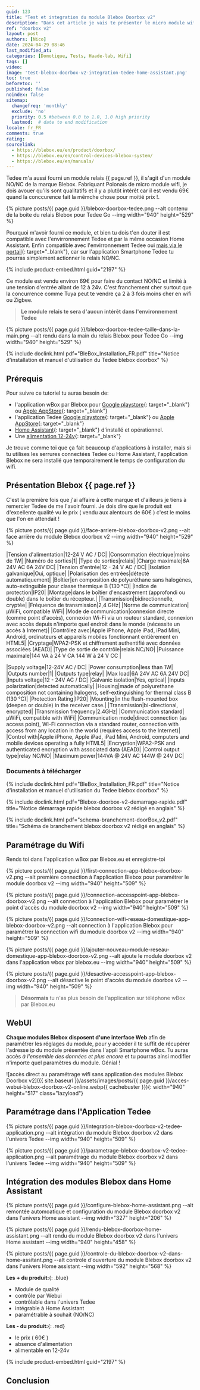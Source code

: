 ```yaml
---
guid: 123
title: "Test et integration du module Blebox Doorbox v2"
description: "Dans cet article je vais te présenter le micro module wifi doorbox v2 de Blebox NO/NC pour porte de garage, portail ainsi que l'intégration dans l'application Tedee et Home Assistant"
ref: "doorbox v2"
layout: post
authors: [Nico]
date: 2024-04-29 08:46
last_modified_at: 
categories: [Domotique, Tests, Haade-lab, Wifi]
tags: []
video: 
image: 'test-blebox-doorbox-v2-integration-tedee-home-assistant.png'
toc: true
beforetoc: ''
published: false
noindex: false
sitemap:
  changefreq: 'monthly'
  exclude: 'no'
  priority: 0.5 #between 0.0 to 1.0, 1.0 high priority
  lastmod:  # date to end modification
locale: fr_FR
comments: true
rating:  
sourcelink:
  - https://blebox.eu/en/product/doorbox/
  - https://blebox.eu/en/control-devices-blebox-system/
  - https://blebox.eu/en/manuals/
---
```


Tedee m'a aussi fourni un module relais {{ page.ref }}, il s'agit d'un module NO/NC de la marque Blebox. Fabriquant Polonais de micro module wifi, je dois avouer qu'ils sont qualitatifs et il y a plutôt intérêt car il est vendu 69€ quand la conccurence fait la mêmche chose pour moitié prix !.

{% picture posts/{{ page.guid }}/blebox-doorbox-tedee.png --alt contenu de la boite du relais Blebox pour Tedee Go --img width="940" height="529" %}

Pourquoi m'avoir fourni ce module, et bien tu dois t'en douter il est compatible avec l'envirronnement Tedee et par la même occasion Home Assistant. Enfin compatible avec l'envirronnement Tedee oui [mais via le portail](https://portal.tedee.com/){: target="_blank"}, car sur l'application Smartphone Tedee tu pourras simplement actionner le relais NO/NC.

{% include product-embed.html guid="2197" %}

Ce module est vendu environ 69€ pour faire du contact NO/NC et limité à une tension d'entrée allant de 12 à 24v. C'est franchement cher surtout que la concurrence comme Tuya peut te vendre ça 2 à 3 fois moins cher en wifi ou Zigbee.

> **Le module relais te sera d'aucun intérêt dans l'environnement Tedee**

{% picture posts/{{ page.guid }}/blebox-doorbox-tedee-taille-dans-la-main.png --alt rendu dans la main du relais Blebox pour Tedee Go --img width="940" height="529" %}

{% include doclink.html pdf="BleBox_Installation_FR.pdf" title="Notice d'installation et manuel d'utilisation du Tedee blebox doorbox" %}

## Prérequis

Pour suivre ce tutoriel tu auras besoin de:
- l'application wBox par Blebox pour [Google playstore](https://play.google.com/store/apps/details?id=eu.blebox.wBox&hl=en_US){: target="_blank"} ou [Apple AppStore](https://apps.apple.com/fr/app/wbox-by-blebox-eu/id1000135997){: target="_blank"}
- l'application Tedee [Google playstore](https://play.google.com/store/apps/details?id=tedee.mobile&hl=fr&gl=US){: target="_blank"} ou [Apple AppStore](https://apps.apple.com/fr/app/tedee/id1481874162){: target="_blank"}
- [Home Assistant](https://www.home-assistant.io/){: target="_blank"} d'installé et opérationnel.
- Une [alimentation 12-24v](https://s.click.aliexpress.com/e/_DEmnuCJ){: target="_blank"}

Je trouve comme toi que ça fait beaucoup d'applications à installer, mais si tu utilises les serrures connectées Tedee ou Home Assistant, l'application Blebox ne sera installé que temporairement le temps de configuration du wifi.

## Présentation Blebox {{ page.ref }}

C'est la première fois que j'ai affaire à cette marque et d'ailleurs je tiens à remercier Tedee de me l'avoir fourni. Je dois dire que le produit est d'excellente qualité vu le prix ( vendu aux alentours de 60€ ) c'est le moins que l'on en attendait !

{% picture posts/{{ page.guid }}/face-arriere-blebox-doorbox-v2.png --alt face arrière du module Blebox doorbox v2 --img width="940" height="529" %}

|Tension d'alimentation|12-24 V AC / DC|
|Consommation électrique|moins de 1W|
|Numéro de sorties|1|
|Type de sorties|relais|
|Charge maximale|6A 24V AC 6A 24V DC|
|Tension d'entrée|12 - 24 V AC / DC|
|Isolation galvanique|Oui, optique|
|Polarisation des entrées|détecté automatiquement|
|Boîtier|en composition de polyuréthane sans halogènes, auto-extinguible pour classe thermique B (130 °C)|
|Indice de protection|IP20|
|Montage|dans le boîtier d'encastrement (approfondi ou double) dans le boîtier du récepteur.|
|Transmission|bidirectionnelle, cryptée|
|Fréquence de transmission|2,4 GHz|
|Norme de communication|μWiFi, compatible WiFi|
|Mode de communication|connexion directe (comme point d'accès), connexion Wi-Fi via un routeur standard, connexion avec accès depuis n'importe quel endroit dans le monde (nécessite un accès à Internet)|
|Contrôlez avec|Apple iPhone, Apple iPad, iPad Mini, Android, ordinateurs et appareils mobiles fonctionnant entièrement en HTML5|
|Cryptage|WPA2-PSK et chiffrement authentifié avec données associées (AEAD)|
|Type de sortie de contrôle|relais NC/NO|
|Puissance maximale|144 VA à 24 V CA 144 W à 24 V CC |

|Supply voltage|12-24V AC / DC|
|Power consumption|less than 1W|
|Outputs number|1|
|Outputs type|relay|
|Max load|6A 24V AC 6A 24V DC|
|Inputs voltage|12 - 24V AC / DC|
|Galvanic isolation|Yes, optical|
|Inputs polarization|detected automatically|
|Housing|made of polyurethane composition not containing halogens, self-extinguishing for thermal class B (130 °C)|
|Protection Rating|IP20|
|Mounting|in the flush-mounted box (deepen or double) in the receiver case.|
|Transmission|bi-directional, encrypted|
|Transmission frequency|2.4GHz|
|Communication standard|μWiFi, compatible with WiFi|
|Communication mode|direct connection (as access point), Wi-Fi connection via a standard router, connection with access from any location in the world (requires access to the Internet)|
|Control with|Apple iPhone, Apple iPad, iPad Mini, Android, computers and mobile devices operating a fully HTML5|
|Encryption|WPA2-PSK and authenticated encryption with associated data (AEAD)|
|Control output type|relay NC/NO|
|Maximum power|144VA @ 24V AC 144W @ 24V DC|

### Documents à télécharger

{% include doclink.html pdf="BleBox_Installation_FR.pdf" title="Notice d'installation et manuel d'utilisation du Tedee blebox doorbox" %}

{% include doclink.html pdf="Blebox-doorbox-v2-demarrage-rapide.pdf" title="Notice démarrage rapide blebox doorbox v2 rédigé en anglais" %}

{% include doclink.html pdf="schema-branchement-doorBox_v2.pdf" title="Schéma de branchement blebox doorbox v2 rédigé en anglais" %}

## Paramétrage du Wifi

Rends toi dans l'application wBox par Blebox.eu et enregistre-toi 

{% picture posts/{{ page.guid }}/first-connection-app-blebox-doorbox-v2.png --alt première connection à l'application Blebox pour paramétrer le module doorbox v2 --img width="940" height="509" %}

{% picture posts/{{ page.guid }}/connection-accesspoint-app-blebox-doorbox-v2.png --alt connection à l'application Blebox pour paramétrer le point d'accès du module doorbox v2 --img width="940" height="509" %}

{% picture posts/{{ page.guid }}/connection-wifi-reseau-domestique-app-blebox-doorbox-v2.png --alt connection à l'application Blebox pour paramétrer la connection wifi du module doorbox v2 --img width="940" height="509" %}

{% picture posts/{{ page.guid }}/ajouter-nouveau-module-reseau-domestique-app-blebox-doorbox-v2.png --alt ajoute le module doorbox v2 dans l'application wbox par blebox.eu --img width="940" height="509" %}

{% picture posts/{{ page.guid }}/desactive-accesspoint-app-blebox-doorbox-v2.png --alt désactive le point d'accès du module doorbox v2 --img width="940" height="509" %}

> **Désormais** tu n'as plus besoin de l'application sur téléphone wBox par Blebox.eu

## WebUI

**Chaque modules Blebox disposent d'une interface Web** afin de paramétrer les réglages du module, pour y accéder il te suffit de récupérer l'adresse ip du module présentée dans l'appli Smartphone wBox. Tu auras accès *à l'ensemble des données et plus encore* et tu pourras ainsi modifier n'importe quel paramètres du module. Génial !

![accès direct au paramétrage wifi sans application des modules Blebox Doorbox v2]({{ site.baseurl }}/assets/images/posts/{{ page.guid }}/acces-webui-blebox-doorbox-v2-online.webp{{ cachebuster }}){: width="940" height="517" class="lazyload"}

## Paramétrage dans l'Application Tedee

{% picture posts/{{ page.guid }}/integration-blebox-doorbox-v2-tedee-application.png --alt intégration du module Blebox doorbox v2 dans l'univers Tedee --img width="940" height="509" %}

{% picture posts/{{ page.guid }}/parametrage-blebox-doorbox-v2-tedee-application.png --alt paramétrage du module Blebox doorbox v2 dans l'univers Tedee --img width="940" height="509" %}

## Intégration des modules Blebox dans Home Assistant

{% picture posts/{{ page.guid }}/configure-blebox-home-assistant.png --alt remontée automoatique et configuration du module Blebox doorbox v2 dans l'univers Home assistant --img width="327" height="206" %}

{% picture posts/{{ page.guid }}/rendu-blebox-doorbox-home-assistant.png --alt rendu du module Blebox doorbox v2 dans l'univers Home assistant --img width="940" height="458" %}

{% picture posts/{{ page.guid }}/controle-du-blebox-doorbox-v2-dans-home-assitant.png --alt controle d'ouverture du module Blebox doorbox v2 dans l'univers Home assistant --img width="592" height="568" %}



**Les + du produit:**{: .blue}
- Module de qualité
- contrôle par Webui
- contrôlable dans l'univers Tedee
- intégrable à Home Assistant
- paramétrable à souhait (NO/NC)

**Les - du produit:**{: .red}
- le prix ( 60€ )
- absence d'alimentation
- alimentable en 12-24v

{% include product-embed.html guid="2197" %}

## Conclusion



